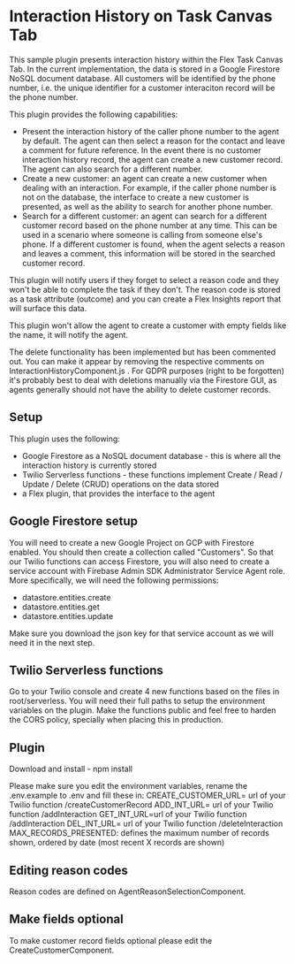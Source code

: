# Interaction History on Task Canvas Tab   

This sample plugin presents interaction history within the Flex Task Canvas Tab. In the current implementation, the data is stored in a Google Firestore NoSQL document database. All customers will be identified by the phone number, i.e. the unique identifier for a customer interaciton record will be the phone number.

This plugin provides the following capabilities:
- Present the interaction history of the caller phone number to the agent by default. The agent can then select a reason for the contact and leave a comment for future reference. In the event there is no customer interaction history record, the agent can create a new customer record. The agent can also search for a different number.
- Create a new customer: an agent can create a new customer when dealing with an interaction. For example, if the caller phone number is not on the database, the interface to create a new customer is presented, as well as the ability to search for another phone number.
- Search for a different customer: an agent can search for a different customer record based on the phone number at any time. This can be used in a scenario where someone is calling from someone else's phone. If a different customer is found, when the agent selects a reason and leaves a comment, this information will be stored in the searched customer record.

This plugin will notify users if they forget to select a reason code and they won't be able to complete the task if they don't. The reason code is stored as a task attribute (outcome) and you can create a Flex Insights report that will surface this data. 

This plugin won't allow the agent to create a customer with empty fields like the name, it will notify the agent.

The delete functionality has been implemented but has been commented out. You can make it appear by removing the respective comments on InteractionHistoryComponent.js . For GDPR purposes (right to be forgotten) it's probably best to deal with deletions manually via the Firestore GUI, as agents generally should not have the ability to delete customer records.


## Setup

This plugin uses the following:
- Google Firestore as a NoSQL document database - this is where all the interaction history is currently stored
- Twilio Serverless functions - these functions implement Create / Read / Update / Delete (CRUD) operations on the data stored
- a Flex plugin, that provides the interface to the agent

## Google Firestore setup

You will need to create a new Google Project on GCP with Firestore enabled. You should then create a collection called "Customers". So that our Twilio functions can access Firestore, you will also need to create a service account with Firebase Admin SDK Administrator Service Agent role. More specifically, we will need the following permissions:
- datastore.entities.create
- datastore.entities.get
- datastore.entities.update

Make sure you download the json key for that service account as we will need it in the next step.

## Twilio Serverless functions

Go to your Twilio console and create 4 new functions based on the files in root/serverless. You will need their full paths to setup the environment variables on the plugin. Make the functions public and feel free to harden the CORS policy, specially when placing this in production.

## Plugin

Download and install - npm install

Please make sure you edit the environment variables, rename the .env.example to .env and fill these in:
CREATE_CUSTOMER_URL= url of your Twilio function /createCustomerRecord
ADD_INT_URL= url of your Twilio function /addInteraction
GET_INT_URL=url of your Twilio function /addInteraction
DEL_INT_URL= url of your Twilio function /deleteInteraction
MAX_RECORDS_PRESENTED: defines the maximum number of records shown, ordered by date (most recent X records are shown)

## Editing reason codes 

Reason codes are defined on AgentReasonSelectionComponent.

## Make fields optional

To make customer record fields optional please edit the CreateCustomerComponent.
